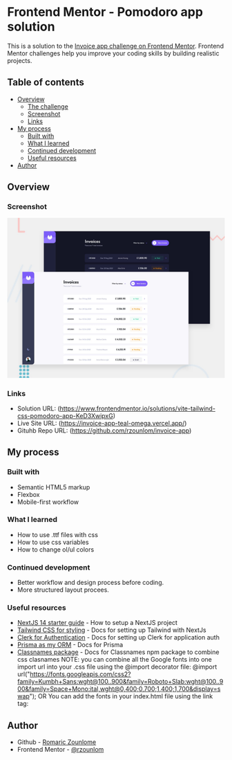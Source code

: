 # Frontend Mentor - Pomodoro app solution

This is a solution to the [Invoice app challenge on Frontend Mentor](https://www.frontendmentor.io/challenges/invoice-app-i7KaLTQjl). Frontend Mentor challenges help you improve your coding skills by building realistic projects.

## Table of contents

- [Overview](#overview)
  - [The challenge](#the-challenge)
  - [Screenshot](#screenshot)
  - [Links](#links)
- [My process](#my-process)
  - [Built with](#built-with)
  - [What I learned](#what-i-learned)
  - [Continued development](#continued-development)
  - [Useful resources](#useful-resources)
- [Author](#author)

## Overview

### Screenshot

![](/public/preview.jpg)

### Links

- Solution URL: (https://www.frontendmentor.io/solutions/vite-tailwind-css-pomodoro-app-KeD3XwipxG)
- Live Site URL: (https://invoice-app-teal-omega.vercel.app/)
- Gituhb Repo URL: (https://github.com/rzounlom/invoice-app)

## My process

### Built with

- Semantic HTML5 markup
- Flexbox
- Mobile-first workflow

### What I learned

- How to use .ttf files with css
- How to use css variables
- How to change ol/ul colors

### Continued development

- Better workflow and design process before coding.
- More structured layout procees.

### Useful resources

- [NextJS 14 starter guide](https://nextjs.org/docs) - How to setup a NextJS project
- [Tailwind CSS for styling](https://clerk.com/) - Docs for setting up Tailwind with NextJs
- [Clerk for Authentication](https://clerk.com/) - Docs for setting up Clerk for application auth
- [Prisma as my ORM](https://www.prisma.io/docs/getting-started) - Docs for Prisma
- [Classnames package](https://www.npmjs.com/package/classnames) - Docs for Classnames npm package to combine css clasnames
NOTE: you can combine all the Google fonts into one import url into your .css file using the @import decorator file: @import url("https://fonts.googleapis.com/css2?family=Kumbh+Sans:wght@100..900&family=Roboto+Slab:wght@100..900&family=Space+Mono:ital,wght@0,400;0,700;1,400;1,700&display=swap");
OR You can add the fonts in your index.html file using the link tag:
<link href="https://fonts.googleapis.com/css2?family=Kumbh+Sans:wght@100..900&family=Roboto+Slab:wght@100..900&family=Space+Mono:ital,wght@0,400;0,700;1,400;1,700&display=swap" rel="stylesheet">

## Author

- Github - [Romaric Zounlome](https://github.com/rzounlom)
- Frontend Mentor - [@rzounlom](https://www.frontendmentor.io/profile/rzounlom)
